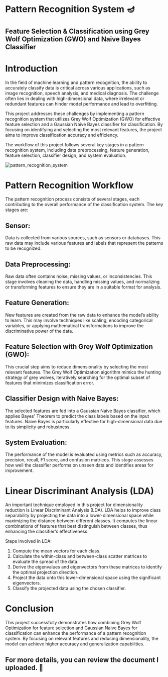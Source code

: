 # Pattern Recognition System 🪔
## Feature Selection & Classification using Grey Wolf Optimization (GWO) and Naive Bayes Classifier
# Introduction
In the field of machine learning and pattern recognition, the ability to accurately classify data is critical across various applications, such as image recognition, speech analysis, and medical diagnosis. The challenge often lies in dealing with high-dimensional data, where irrelevant or redundant features can hinder model performance and lead to overfitting.

This project addresses these challenges by implementing a pattern recognition system that utilizes Grey Wolf Optimization (GWO) for effective feature selection and a Gaussian Naive Bayes classifier for classification. By focusing on identifying and selecting the most relevant features, the project aims to improve classification accuracy and efficiency.

The workflow of this project follows several key stages in a pattern recognition system, including data preprocessing, feature generation, feature selection, classifier design, and system evaluation.

![pattern_recognition_system](https://github.com/user-attachments/assets/32ba6a16-d708-473c-ac66-2cf6d14f8e6a)


# Pattern Recognition Workflow
The pattern recognition process consists of several stages, each contributing to the overall performance of the classification system. The key stages are:

## Sensor: 
Data is collected from various sources, such as sensors or databases. This raw data may include various features and labels that represent the patterns to be recognized.

## Data Preprocessing: 
Raw data often contains noise, missing values, or inconsistencies. This stage involves cleaning the data, handling missing values, and normalizing or transforming features to ensure they are in a suitable format for analysis.

## Feature Generation: 
New features are created from the raw data to enhance the model’s ability to learn. This may involve techniques like scaling, encoding categorical variables, or applying mathematical transformations to improve the discriminative power of the data.

## Feature Selection with Grey Wolf Optimization (GWO): 
This crucial step aims to reduce dimensionality by selecting the most relevant features. The Grey Wolf Optimization algorithm mimics the hunting strategy of grey wolves, iteratively searching for the optimal subset of features that minimizes classification error.

## Classifier Design with Naive Bayes: 
The selected features are fed into a Gaussian Naive Bayes classifier, which applies Bayes' Theorem to predict the class labels based on the input features. Naive Bayes is particularly effective for high-dimensional data due to its simplicity and robustness.

## System Evaluation: 
The performance of the model is evaluated using metrics such as accuracy, precision, recall, F1 score, and confusion matrices. This stage assesses how well the classifier performs on unseen data and identifies areas for improvement.

# Linear Discriminant Analysis (LDA)
An important technique employed in this project for dimensionality reduction is Linear Discriminant Analysis (LDA). LDA helps to improve class separability by projecting the data into a lower-dimensional space while maximizing the distance between different classes. It computes the linear combinations of features that best distinguish between classes, thus enhancing the classifier's effectiveness.

Steps Involved in LDA:
1. Compute the mean vectors for each class.
2. Calculate the within-class and between-class scatter matrices to evaluate the spread of the data.
3. Derive the eigenvalues and eigenvectors from these matrices to identify the optimal projection direction.
4. Project the data onto this lower-dimensional space using the significant eigenvectors.
5. Classify the projected data using the chosen classifier.
# Conclusion
This project successfully demonstrates how combining Grey Wolf Optimization for feature selection and Gaussian Naive Bayes for classification can enhance the performance of a pattern recognition system. By focusing on relevant features and reducing dimensionality, the model can achieve higher accuracy and generalization capabilities.

## For more details, you can review the document I uploaded. 🙂
